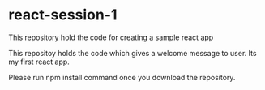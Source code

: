 # react-session-1
This repository hold the code for creating a sample react app

This repositoy holds the code which gives a welcome message to user. Its my first react app.

Please run npm install command once you download the repository.
